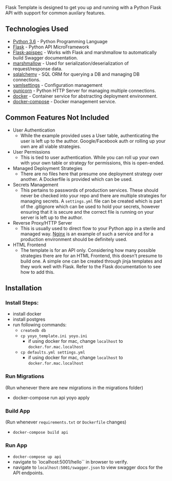 Flask Template is designed to get you up and running with a Python Flask API with support for common auxilary features.

## Technologies Used
* [Python 3.6](https://docs.python.org/3/) - Python Programming Language
* [Flask](https://github.com/pallets/flask) - Python API MicroFramework
* [Flask-apispec](https://github.com/jmcarp/flask-apispec) - Works with Flask and marshmallow to automatically build Swagger documentation.
* [marshmallow](https://github.com/marshmallow-code/marshmallow) - Used for serialization/deserialization of request/response data.
* [sqlalchemy](https://github.com/zzzeek/sqlalchemy) - SQL ORM for querying a DB and managing DB connections.
* [yamlsettings](https://github.com/KyleJamesWalker/yamlsettings) - Configuration management 
* [gunicorn](https://github.com/benoitc/gunicorn) - Python HTTP Server for managing multiple connections.
* [docker](https://docs.docker.com/) - Container service for abstracting deployment environment.
* [docker-compose](https://docs.docker.com/compose/) - Docker management service.

## Common Features Not Included
* User Authentication
  * While the example provided uses a User table, authenticating the user is left up to the author. Google/Facebook auth or rolling up your own are all viable strategies.
* User Permissions
  * This is tied to user authentication. While you can roll up your own with your own table or strategy for permissions, this is open-ended.
* Managed Deployment Strategies
  * There are no files here that presume one deployment strategy over another. A Dockerfile is provided which can be used.
* Secrets Management
  * This pertains to passwords of production services. These should never be checked into your repo and there are multiple strategies for managing secrets. A `settings.yml` file can be created which is part of the .gitignore which can be used to hold your secrets, however ensuring that it is secure and the correct file is running on your server is left up to the author.
* Reverse Proxy/HTTP Server
  * This is usually used to direct flow to your Python app in a sterile and managed way. [Nginx](https://nginx.org/en/docs/) is an example of such a service and for a production environment should be definitely used.
* HTML Frontend
  * The template is for an API only. Considering how many possible strategies there are for an HTML Frontend, this doesn't presume to build one. A simple one can be created through jinja templates and they work well with Flask. Refer to the Flask documentation to see how to add this.

## Installation
### Install Steps:
* install docker
* install postgres
* run following commands:
  * `createdb db`
  * `cp yoyo_template.ini yoyo.ini`
    * if using docker for mac, change `localhost` to `docker.for.mac.localhost`
  * `cp defaults.yml settings.yml`
    * if using docker for mac, change `localhost` to `docker.for.mac.localhost`

### Run Migrations
(Run whenever there are new migrations in the migrations folder)
* docker-compose run api yoyo apply

### Build App
(Run whenever `requirements.txt` or `Dockerfile` changes)
* `docker-compose build api`

### Run App
* `docker-compose up api`
* navigate to `localhost:5001/hello`` in browser to verify.
* navigate to `localhost:5001/swagger.json` to view swagger docs for the API endpoints.
